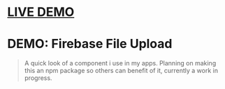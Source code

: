 <a href="http://demo-file-upload.gerardg.me" target="blank"><h1>LIVE DEMO</h1></a>

# DEMO: Firebase File Upload

> A quick look of a component i use in my apps. Planning on making this an npm package so others can benefit of it, currently a work in progress.

